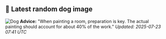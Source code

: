 ## 🐶 Latest random dog image
![Dog](https://images.dog.ceo/breeds/terrier-tibetan/n02097474_1747.jpg)
**Advice:** "When painting a room, preparation is key. The actual painting should account for about 40% of the work."
*Updated: 2025-07-23 07:41 UTC*

